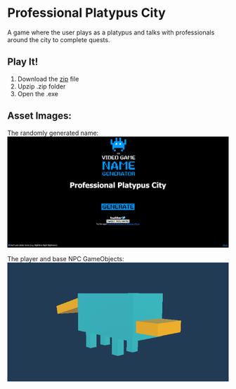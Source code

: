 # Professional Platypus City

A game where the user plays as a platypus and talks with professionals around the city to complete quests. 

## Play It!

1. Download the [zip](https://github.com/rhysstever/ProfessionalPlatypusCity/blob/main/PPC_Build4.zip) file
2. Upzip .zip folder
3. Open the .exe

## Asset Images:

The randomly generated name:  
![Generated Name Image](https://github.com/rhysstever/ProfessionalPlatypusCity/blob/main/Assets/Images/generatedName.PNG)

The player and base NPC GameObjects:  
![Platypus Object Image](https://github.com/rhysstever/ProfessionalPlatypusCity/blob/main/Assets/Images/platypus.PNG)
